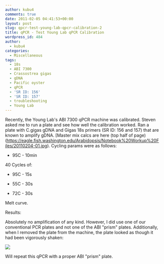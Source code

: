 ```yaml
---
author: kubu4
comments: true
date: 2011-02-05 04:41:53+00:00
layout: post
slug: qpcr-test-young-lab-qpcr-calibration-2
title: qPCR - Test Young Lab qPCR Calibration
wordpress_id: 484
author:
  - kubu4
categories:
  - Miscellaneous
tags:
  - 18s
  - ABI 7300
  - Crassostrea gigas
  - gDNA
  - Pacific oyster
  - qPCR
  - 'SR ID: 156'
  - 'SR ID: 157'
  - troubleshooting
  - Young Lab
---
```


Recently, the Young Lab's ABI 7300 qPCR machine was calibrated. Steven asked me to run a plate and see how well the calibration worked. Ran a plate with C.gigas gDNA and Gigas 18s primers (SR ID: 156 and 157) that are known to amplify gDNA. [Master mix calcs are here (top half of page)(https://eagle.fish.washington.edu/Arabidopsis/Notebook%20Workup%20Files/20110204-01.jpg). Cycling params were as follows:




    
  * 95C - 10min



40 Cycles of:


    
  * 95C - 15s

    
  * 55C - 30s

    
  * 72C - 30s



Melt curve.

Results:

Absolutely no amplification of any kind. However, I did use one of our conventional PCR plates and not one of the ABI "prism" plates. Additionally, when I removed the plate from the machine, the plate looked as though it had been vigorously shaken:

![](https://lh6.googleusercontent.com/_Mm7i0Up2xoE/TVAvuZUsOzI/AAAAAAAAHsQ/Woi0u7S68Ik/s400/IMAG0030.jpg)

Will repeat this qPCR with a proper ABI "prism" plate.
